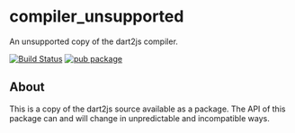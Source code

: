 # compiler_unsupported

An unsupported copy of the dart2js compiler.

[![Build Status](https://travis-ci.org/dart-lang/compiler_unsupported.svg?branch=master)](https://travis-ci.org/dart-lang/compiler_unsupported)
[![pub package](http://img.shields.io/pub/v/compiler_unsupported.svg)](https://pub.dartlang.org/packages/compiler_unsupported)

## About

This is a copy of the dart2js source available as a package. The API of this
package can and will change in unpredictable and incompatible ways.
